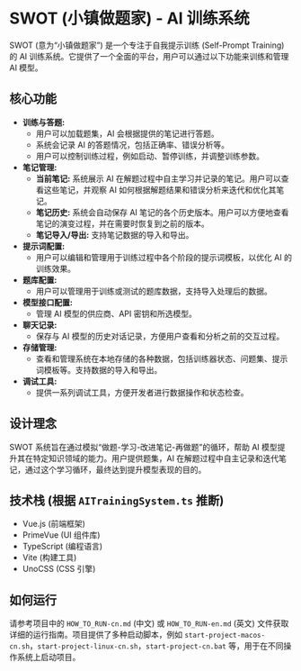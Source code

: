# SWOT (小镇做题家) - AI 训练系统

SWOT (意为“小镇做题家”) 是一个专注于自我提示训练 (Self-Prompt Training) 的 AI 训练系统。它提供了一个全面的平台，用户可以通过以下功能来训练和管理 AI 模型。

## 核心功能

*   **训练与答题:**
    *   用户可以加载题集，AI 会根据提供的笔记进行答题。
    *   系统会记录 AI 的答题情况，包括正确率、错误分析等。
    *   用户可以控制训练过程，例如启动、暂停训练，并调整训练参数。
*   **笔记管理:**
    *   **当前笔记:** 系统展示 AI 在解题过程中自主学习并记录的笔记。用户可以查看这些笔记，并观察 AI 如何根据解题结果和错误分析来迭代和优化其笔记。
    *   **笔记历史:** 系统会自动保存 AI 笔记的各个历史版本。用户可以方便地查看笔记的演变过程，并在需要时恢复到之前的版本。
    *   **笔记导入/导出:** 支持笔记数据的导入和导出。
*   **提示词配置:**
    *   用户可以编辑和管理用于训练过程中各个阶段的提示词模板，以优化 AI 的训练效果。
*   **题库配置:**
    *   用户可以管理用于训练或测试的题库数据，支持导入处理后的数据。
*   **模型接口配置:**
    *   管理 AI 模型的供应商、API 密钥和所选模型。
*   **聊天记录:**
    *   保存与 AI 模型的历史对话记录，方便用户查看和分析之前的交互过程。
*   **存储管理:**
    *   查看和管理系统在本地存储的各种数据，包括训练器状态、问题集、提示词模板等。支持数据的导入和导出。
*   **调试工具:**
    *   提供一系列调试工具，方便开发者进行数据操作和状态检查。

## 设计理念

SWOT 系统旨在通过模拟“做题-学习-改进笔记-再做题”的循环，帮助 AI 模型提升其在特定知识领域的能力。用户提供题集，AI 在解题过程中自主记录和迭代笔记，通过这个学习循环，最终达到提升模型表现的目的。

## 技术栈 (根据 `AITrainingSystem.ts` 推断)

*   Vue.js (前端框架)
*   PrimeVue (UI 组件库)
*   TypeScript (编程语言)
*   Vite (构建工具)
*   UnoCSS (CSS 引擎)

## 如何运行

请参考项目中的 `HOW_TO_RUN-cn.md` (中文) 或 `HOW_TO_RUN-en.md` (英文) 文件获取详细的运行指南。项目提供了多种启动脚本，例如 `start-project-macos-cn.sh`，`start-project-linux-cn.sh`，`start-project-cn.bat` 等，用于在不同操作系统上启动项目。
